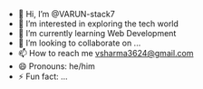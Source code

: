 - 👋 Hi, I’m @VARUN-stack7
- 👀 I’m interested in exploring the tech world
- 🌱 I’m currently learning Web Development
- 💞️ I’m looking to collaborate on ...
- 📫 How to reach me vsharma3624@gmail.com
- 😄 Pronouns: he/him
- ⚡ Fun fact: ...

<!---
VARUN-stack7/VARUN-stack7 is a ✨ special ✨ repository because its `README.md` (this file) appears on your GitHub profile.
You can click the Preview link to take a look at your changes.
--->
